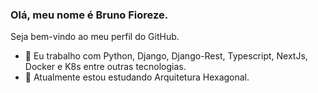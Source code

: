 ### Olá, meu nome é Bruno Fioreze. 
Seja bem-vindo ao meu perfil do GitHub.

- 🔭 Eu trabalho com Python, Django, Django-Rest, Typescript, NextJs, Docker e K8s entre outras tecnologias.
- 🌱 Atualmente estou estudando Arquitetura Hexagonal.

